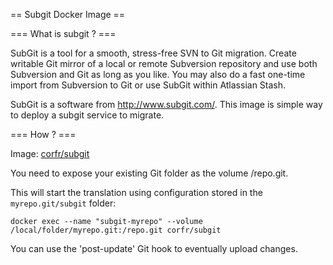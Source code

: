 == Subgit Docker Image ==

=== What is subgit ? ===

SubGit is a tool for a smooth, stress-free SVN to Git migration.
Create writable Git mirror of a local or remote Subversion repository and use both Subversion and Git as long as you like. 
You may also do a fast one-time import from Subversion to Git or use SubGit within Atlassian Stash.

SubGit is a software from http://www.subgit.com/.
This image is simple way to deploy a subgit service to migrate.

=== How ? ===

Image: [corfr/subgit](https://registry.hub.docker.com/u/corfr/subgit/)

You need to expose your existing Git folder as the volume /repo.git.

This will start the translation using configuration stored in the `myrepo.git/subgit` folder:
```
docker exec --name "subgit-myrepo" --volume /local/folder/myrepo.git:/repo.git corfr/subgit
```

You can use the 'post-update' Git hook to eventually upload changes.
